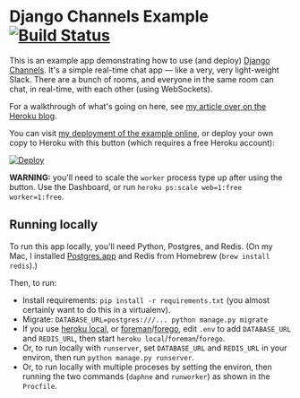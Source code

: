 # Django Channels Example [![Build Status](https://travis-ci.org/jacobian/channels-example.svg?branch=master)](https://travis-ci.org/jacobian/channels-example)

This is an example app demonstrating how to use (and deploy) [Django Channels](http://channels.readthedocs.org/en/latest/). It's a simple real-time chat app — like a very, very light-weight Slack. There are a bunch of rooms, and everyone in the same room can chat, in real-time, with each other (using WebSockets).

For a walkthrough of what's going on here, see [my article over on the Heroku blog](https://blog.heroku.com/archives/2016/3/17/in_deep_with_django_channels_the_future_of_real_time_apps_in_django?).

You can visit [my deployment of the example online](https://django-channels-example.herokuapp.com/), or deploy your own copy to Heroku with this button (which requires a free Heroku account):

[![Deploy](https://www.herokucdn.com/deploy/button.svg)](https://heroku.com/deploy?template=https://github.com/jacobian/channels-example)

**WARNING:** you'll need to scale the `worker` process type up after using the button. Use the Dashboard, or run `heroku ps:scale web=1:free worker=1:free`.

## Running locally

To run this app locally, you'll need Python, Postgres, and Redis. (On my Mac, I installed [Postgres.app](http://postgresapp.com/documentation/) and Redis from Homebrew (`brew install redis`).)

Then, to run:

- Install requirements: `pip install -r requirements.txt` (you almost certainly want to do this in a virtualenv).
- Migrate: `DATABASE_URL=postgres:///... python manage.py migrate`
- If you use [heroku local](https://devcenter.heroku.com/articles/heroku-local), or [foreman](https://github.com/ddollar/foreman)/[forego](https://github.com/ddollar/forego), edit `.env` to add `DATABASE_URL` and `REDIS_URL`, then start `heroku local`/`foreman`/`forego`.
- Or, to run locally with `runserver`, set `DATABASE_URL` and `REDIS_URL` in your environ, then run `python manage.py runserver`.
- Or, to run locally with multiple proceses by setting the environ, then running the two commands (`daphne` and `runworker`) as shown in the `Procfile`.
